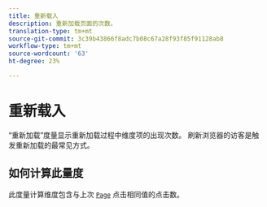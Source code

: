```yaml
---
title: 重新载入
description: 重新加载页面的次数。
translation-type: tm+mt
source-git-commit: 3c39b43866f8adc7b08c67a28f93f85f91128ab8
workflow-type: tm+mt
source-wordcount: '63'
ht-degree: 23%

---
```



# 重新载入

“重新加载”度量显示重新加载过程中维度项的出现次数。 刷新浏览器的访客是触发重新加载的最常见方式。

## 如何计算此量度

此度量计算维度包含与上次 [`Page`](../dimensions/page.md) 点击相同值的点击数。
